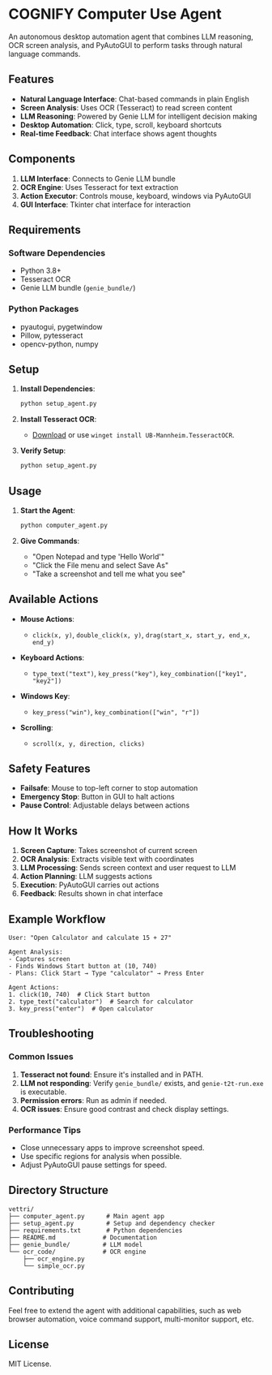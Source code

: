 
# COGNIFY Computer Use Agent

An autonomous desktop automation agent that combines LLM reasoning, OCR screen analysis, and PyAutoGUI to perform tasks through natural language commands.

## Features

* **Natural Language Interface**: Chat-based commands in plain English
* **Screen Analysis**: Uses OCR (Tesseract) to read screen content
* **LLM Reasoning**: Powered by Genie LLM for intelligent decision making
* **Desktop Automation**: Click, type, scroll, keyboard shortcuts
* **Real-time Feedback**: Chat interface shows agent thoughts

## Components

1. **LLM Interface**: Connects to Genie LLM bundle
2. **OCR Engine**: Uses Tesseract for text extraction
3. **Action Executor**: Controls mouse, keyboard, windows via PyAutoGUI
4. **GUI Interface**: Tkinter chat interface for interaction

## Requirements

### Software Dependencies

* Python 3.8+
* Tesseract OCR
* Genie LLM bundle (`genie_bundle/`)

### Python Packages

* pyautogui, pygetwindow
* Pillow, pytesseract
* opencv-python, numpy

## Setup

1. **Install Dependencies**:

   ```bash
   python setup_agent.py
   ```

2. **Install Tesseract OCR**:

   * [Download](https://github.com/UB-Mannheim/tesseract/wiki) or use `winget install UB-Mannheim.TesseractOCR`.

3. **Verify Setup**:

   ```bash
   python setup_agent.py
   ```

## Usage

1. **Start the Agent**:

   ```bash
   python computer_agent.py
   ```

2. **Give Commands**:

   * "Open Notepad and type 'Hello World'"
   * "Click the File menu and select Save As"
   * "Take a screenshot and tell me what you see"

## Available Actions

* **Mouse Actions**:

  * `click(x, y)`, `double_click(x, y)`, `drag(start_x, start_y, end_x, end_y)`

* **Keyboard Actions**:

  * `type_text("text")`, `key_press("key")`, `key_combination(["key1", "key2"])`

* **Windows Key**:

  * `key_press("win")`, `key_combination(["win", "r"])`

* **Scrolling**:

  * `scroll(x, y, direction, clicks)`

## Safety Features

* **Failsafe**: Mouse to top-left corner to stop automation
* **Emergency Stop**: Button in GUI to halt actions
* **Pause Control**: Adjustable delays between actions

## How It Works

1. **Screen Capture**: Takes screenshot of current screen
2. **OCR Analysis**: Extracts visible text with coordinates
3. **LLM Processing**: Sends screen context and user request to LLM
4. **Action Planning**: LLM suggests actions
5. **Execution**: PyAutoGUI carries out actions
6. **Feedback**: Results shown in chat interface

## Example Workflow

```
User: "Open Calculator and calculate 15 + 27"

Agent Analysis:
- Captures screen
- Finds Windows Start button at (10, 740)
- Plans: Click Start → Type "calculator" → Press Enter

Agent Actions:
1. click(10, 740)  # Click Start button
2. type_text("calculator")  # Search for calculator
3. key_press("enter")  # Open calculator
```

## Troubleshooting

### Common Issues

1. **Tesseract not found**: Ensure it's installed and in PATH.
2. **LLM not responding**: Verify `genie_bundle/` exists, and `genie-t2t-run.exe` is executable.
3. **Permission errors**: Run as admin if needed.
4. **OCR issues**: Ensure good contrast and check display settings.

### Performance Tips

* Close unnecessary apps to improve screenshot speed.
* Use specific regions for analysis when possible.
* Adjust PyAutoGUI pause settings for speed.

## Directory Structure

```
vettri/
├── computer_agent.py      # Main agent app
├── setup_agent.py         # Setup and dependency checker
├── requirements.txt       # Python dependencies
├── README.md             # Documentation
├── genie_bundle/         # LLM model
└── ocr_code/             # OCR engine
    ├── ocr_engine.py
    └── simple_ocr.py
```

## Contributing

Feel free to extend the agent with additional capabilities, such as web browser automation, voice command support, multi-monitor support, etc.

## License

MIT License.




